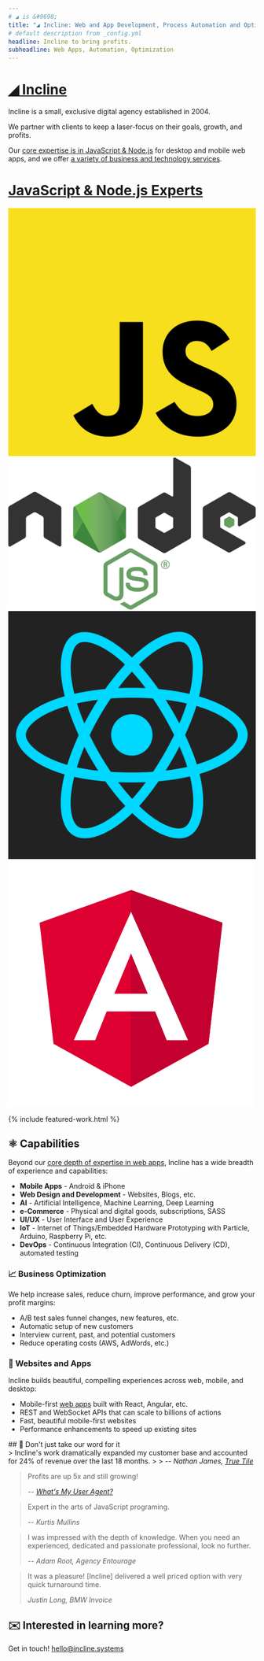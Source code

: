 ```yaml
---
# ◢ is &#9698;
title: "◢ Incline: Web and App Development, Process Automation and Optimization"
# default description from _config.yml
headline: Incline to bring profits.
subheadline: Web Apps, Automation, Optimization
---
```



<div class="row services">
<div class="col-sm" markdown="1">

# [◢ Incline](/)

Incline is a small, exclusive digital agency established in 2004.

We partner with clients to keep a laser-focus on their goals, growth, and profits.

Our [core expertise is in JavaScript & Node.js](javascript/) for desktop and mobile web apps,
and we offer [a variety of business and technology services](#capabilities).

</div>
<div class="col-sm js-icons-home" markdown="1">

# [JavaScript & Node.js Experts](javascript/)

[![JavaScript](assets/images/javascript.svg)![Node.js](assets/images/nodejs.svg)![React](assets/images/react.svg)![Angular](assets/images/angular.svg)](javascript/)

</div>
</div>


{% include featured-work.html %}




<section id="capabilities" class="capabilities" markdown="1">

## ⚛ Capabilities

Beyond our [core depth of expertise in web apps](/javascript/), Incline has a wide breadth of experience and capabilities:

* **Mobile Apps** - Android & iPhone
* **Web Design and Development** - Websites, Blogs, etc.
* **AI** - Artificial Intelligence, Machine Learning, Deep Learning
* **e-Commerce** - Physical and digital goods, subscriptions, SASS
* **UI/UX** - User Interface and User Experience
* **IoT** - Internet of Things/Embedded Hardware Prototyping with Particle, Arduino, Raspberry Pi, etc.
* **DevOps** - Continuous Integration (CI), Continuous Delivery (CD), automated testing

</section>

<section id="services" class="row services">
<div class="col-sm" markdown="1">

### 📈 Business Optimization

We help increase sales, reduce churn, improve performance, and grow your profit margins:

* A/B test sales funnel changes, new features, etc.
* Automatic setup of new customers
* Interview current, past, and potential customers
* Reduce operating costs (AWS, AdWords, etc.)

</div>
<div class="col-sm" markdown="1">

### 📱 Websites and Apps
Incline builds beautiful, compelling experiences across web, mobile, and desktop:

* Mobile-first [web apps](javascript/) built with React, Angular, etc.
* REST and WebSocket APIs that can scale to billions of actions
* Fast, beautiful mobile-first websites
* Performance enhancements to speed up existing sites

</div>
</section>


<section markdown="1">
## 💬 Don't just take our word for it

<div class="quotes" markdown="1">
> Incline's work dramatically expanded my customer base and accounted for 24% of revenue over the last 18 months.
>
> <cite>-- Nathan James, <a href="http://www.truetileohio.com/">True Tile</a></cite>

<div markdown="1"> 
<blockquote markdown="1">
<p class="big">Profits are up 5x and still growing!</p>

<cite>-- <a href="http://user-agent.io/">What's My User Agent?</a></cite>
</blockquote>

> Expert in the arts of JavaScript programing.
> 
> <cite>-- Kurtis Mullins</cite>
</div>

> I was impressed with the depth of knowledge. When you need an experienced, dedicated and passionate professional, look no further.
> 
> <cite>-- Adam Root, Agency Entourage</cite>

> It was a pleasure! [Incline] delivered a well priced option with very quick turnaround time. 
> 
> <cite>Justin Long, BMW Invoice</cite>

</div>
</section>

## ✉️ Interested in learning more?

Get in touch! [hello@incline.systems](mailto:hello@incline.systems?subject=We're%20interested%20in%20hiring%20Incline&body=Hello%20Incline%2C%0A%0AMy%20company%20is%20%5Bname%20and%20description%20of%20your%20company%5D.%0A%0AWe%20need%20some%20help%20with%20%5Bissues%20your%20company%20is%20facing%5D.%0A%0AThanks!%0A)
